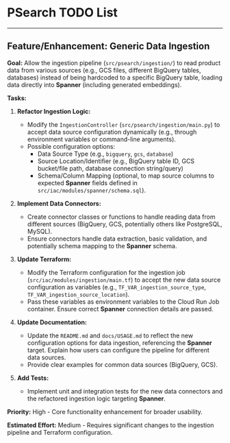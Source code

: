 # PSearch TODO List

---
## Feature/Enhancement: Generic Data Ingestion

**Goal:** Allow the ingestion pipeline (`src/psearch/ingestion/`) to read product data from various sources (e.g., GCS files, different BigQuery tables, databases) instead of being hardcoded to a specific BigQuery table, loading data directly into **Spanner** (including generated embeddings).

**Tasks:**

1.  **Refactor Ingestion Logic:**
    *   Modify the `IngestionController` (`src/psearch/ingestion/main.py`) to accept data source configuration dynamically (e.g., through environment variables or command-line arguments).
    *   Possible configuration options:
        *   Data Source Type (e.g., `bigquery`, `gcs`, `database`)
        *   Source Location/Identifier (e.g., BigQuery table ID, GCS bucket/file path, database connection string/query)
        *   Schema/Column Mapping (optional, to map source columns to expected **Spanner** fields defined in `src/iac/modules/spanner/schema.sql`).

2.  **Implement Data Connectors:**
    *   Create connector classes or functions to handle reading data from different sources (BigQuery, GCS, potentially others like PostgreSQL, MySQL).
    *   Ensure connectors handle data extraction, basic validation, and potentially schema mapping to the **Spanner** schema.

3.  **Update Terraform:**
    *   Modify the Terraform configuration for the ingestion job (`src/iac/modules/ingestion/main.tf`) to accept the new data source configuration as variables (e.g., `TF_VAR_ingestion_source_type`, `TF_VAR_ingestion_source_location`).
    *   Pass these variables as environment variables to the Cloud Run Job container. Ensure correct **Spanner** connection details are passed.

4.  **Update Documentation:**
    *   Update the `README.md` and `docs/USAGE.md` to reflect the new configuration options for data ingestion, referencing the **Spanner** target. Explain how users can configure the pipeline for different data sources.
    *   Provide clear examples for common data sources (BigQuery, GCS).

5.  **Add Tests:**
    *   Implement unit and integration tests for the new data connectors and the refactored ingestion logic targeting **Spanner**.

**Priority:** High - Core functionality enhancement for broader usability.

**Estimated Effort:** Medium - Requires significant changes to the ingestion pipeline and Terraform configuration.
